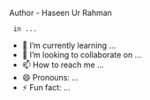 Author - Haseen Ur Rahman
	


    


	

			

				
				
			

	

	 in ...
- 🌱 I’m currently learning ...
- 💞️ I’m looking to collaborate on ...
- 📫 How to reach me ...
- 😄 Pronouns: ...
- ⚡ Fun fact: ...

<!---
Haseen-ur-Rahman/Haseen-ur-Rahman is a ✨ special ✨ repository because its `README.md` (this file) appears on your GitHub profile
	


    


	

			

				
				
			

	

	.
You can click the Preview link to take a look at your changes.
--->
